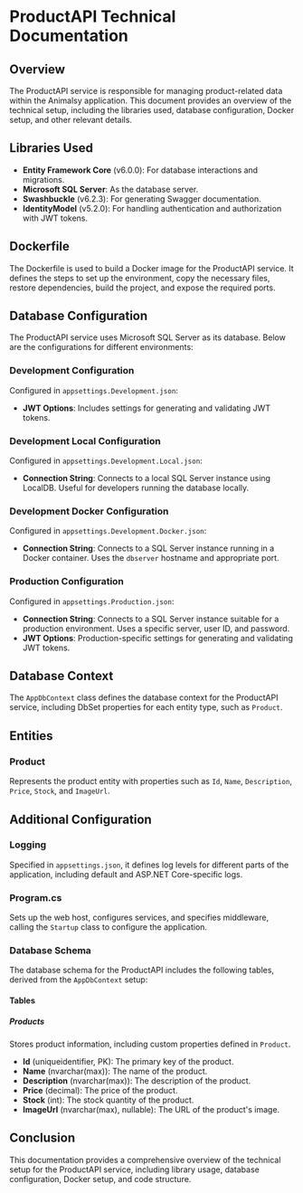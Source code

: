 # ProductAPI Technical Documentation

## Overview

The ProductAPI service is responsible for managing product-related data within the Animalsy application. This document provides an overview of the technical setup, including the libraries used, database configuration, Docker setup, and other relevant details.

## Libraries Used

- **Entity Framework Core** (v6.0.0): For database interactions and migrations.
- **Microsoft SQL Server**: As the database server.
- **Swashbuckle** (v6.2.3): For generating Swagger documentation.
- **IdentityModel** (v5.2.0): For handling authentication and authorization with JWT tokens.

## Dockerfile

The Dockerfile is used to build a Docker image for the ProductAPI service. It defines the steps to set up the environment, copy the necessary files, restore dependencies, build the project, and expose the required ports.

## Database Configuration

The ProductAPI service uses Microsoft SQL Server as its database. Below are the configurations for different environments:

### Development Configuration

Configured in `appsettings.Development.json`:

- **JWT Options**: Includes settings for generating and validating JWT tokens.

### Development Local Configuration

Configured in `appsettings.Development.Local.json`:

- **Connection String**: Connects to a local SQL Server instance using LocalDB. Useful for developers running the database locally.

### Development Docker Configuration

Configured in `appsettings.Development.Docker.json`:

- **Connection String**: Connects to a SQL Server instance running in a Docker container. Uses the `dbserver` hostname and appropriate port.

### Production Configuration

Configured in `appsettings.Production.json`:

- **Connection String**: Connects to a SQL Server instance suitable for a production environment. Uses a specific server, user ID, and password.
- **JWT Options**: Production-specific settings for generating and validating JWT tokens.

## Database Context

The `AppDbContext` class defines the database context for the ProductAPI service, including DbSet properties for each entity type, such as `Product`.

## Entities

### Product

Represents the product entity with properties such as `Id`, `Name`, `Description`, `Price`, `Stock`, and `ImageUrl`.

## Additional Configuration

### Logging

Specified in `appsettings.json`, it defines log levels for different parts of the application, including default and ASP.NET Core-specific logs.

### Program.cs

Sets up the web host, configures services, and specifies middleware, calling the `Startup` class to configure the application.

### Database Schema

The database schema for the ProductAPI includes the following tables, derived from the `AppDbContext` setup:

#### Tables

##### Products

Stores product information, including custom properties defined in `Product`.

- **Id** (uniqueidentifier, PK): The primary key of the product.
- **Name** (nvarchar(max)): The name of the product.
- **Description** (nvarchar(max)): The description of the product.
- **Price** (decimal): The price of the product.
- **Stock** (int): The stock quantity of the product.
- **ImageUrl** (nvarchar(max), nullable): The URL of the product's image.

## Conclusion

This documentation provides a comprehensive overview of the technical setup for the ProductAPI service, including library usage, database configuration, Docker setup, and code structure.
